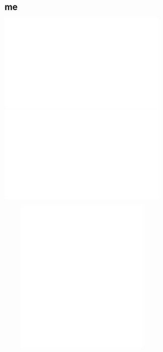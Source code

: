# me

![](https://github.com/datbeohbbh/github-stats/blob/master/generated/overview.svg)
![](https://github.com/datbeohbbh/github-stats/blob/master/generated/languages.svg)

<div align = "center">
  <img width="400" src="https://github.com/datbeohbbh/github-stats/blob/master/generated/overview.svg" align="center">
  <img width="400" src="https://github.com/datbeohbbh/github-stats/blob/master/generated/languages.svg" align="center">
</div>
